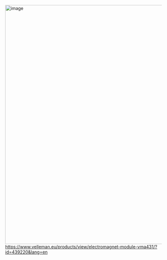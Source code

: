 [<img width="1024" height="768" alt="image" src="https://github.com/user-attachments/assets/3e065e8a-c99d-41ef-b062-2a59c9546014" />](https://www.velleman.eu/products/view/electromagnet-module-vma431/?id=439220&lang=en)
https://www.velleman.eu/products/view/electromagnet-module-vma431/?id=439220&lang=en  
